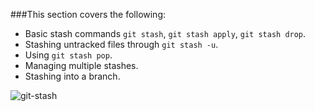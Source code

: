 ###This section covers the following:
- Basic stash commands `git stash`, `git stash apply`, `git stash drop`.
- Stashing untracked files through `git stash -u`.
- Using `git stash pop`.
- Managing multiple stashes.
- Stashing into a branch.


![git-stash](https://user-images.githubusercontent.com/93892538/182960910-6583d743-ded1-4ae2-bfc1-d70ab9db5f70.png)

